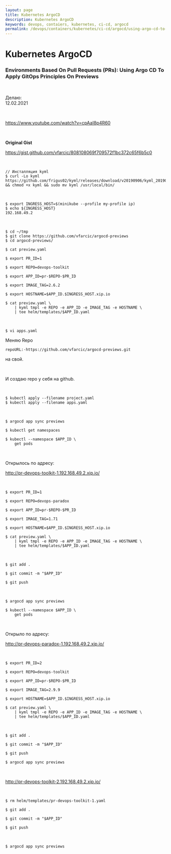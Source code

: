 ```yaml
---
layout: page
title: Kubernetes ArgoCD
description: Kubernetes ArgoCD
keywords: devops, contaiers, kubernetes, ci-cd, argocd
permalink: /devops/containers/kubernetes/ci-cd/argocd/using-argo-cd-to-apply-gitops-principles-on-previews/
---
```


# Kubernetes ArgoCD

### Environments Based On Pull Requests (PRs): Using Argo CD To Apply GitOps Principles On Previews

<br/>

Делаю:  
12.02.2021

<br/>

https://www.youtube.com/watch?v=cpAaI8p4R60

<br/>

**Original Gist**

https://gist.github.com/vfarcic/808108069f709572f1bc372c65f6b5c0

<br/>

```
// Инсталляция kyml
$ curl -Lo kyml https://github.com/frigus02/kyml/releases/download/v20190906/kyml_20190906_linux_amd64 && chmod +x kyml && sudo mv kyml /usr/local/bin/
```

<br/>

```
$ export INGRESS_HOST=$(minikube --profile my-profile ip)
$ echo ${INGRESS_HOST}
192.168.49.2
```

<br/>

```
$ cd ~/tmp
$ git clone https://github.com/vfarcic/argocd-previews
$ cd argocd-previews/
```

```
$ cat preview.yaml

$ export PR_ID=1

$ export REPO=devops-toolkit

$ export APP_ID=pr-$REPO-$PR_ID

$ export IMAGE_TAG=2.6.2

$ export HOSTNAME=$APP_ID.$INGRESS_HOST.xip.io

$ cat preview.yaml \
    | kyml tmpl -e REPO -e APP_ID -e IMAGE_TAG -e HOSTNAME \
    | tee helm/templates/$APP_ID.yaml
```

<br/>

```
$ vi apps.yaml
```

Меняю Repo

```
repoURL:·https://github.com/vfarcic/argocd-previews.git
```

на свой.

<br/>

И создаю repo у себя на github.

<br/>

```
$ kubectl apply --filename project.yaml
$ kubectl apply --filename apps.yaml
```

<br/>

```
$ argocd app sync previews

$ kubectl get namespaces

$ kubectl --namespace $APP_ID \
    get pods

```

<br/>

Открылось по адресу:

http://pr-devops-toolkit-1.192.168.49.2.xip.io/

<br/>

```
$ export PR_ID=1

$ export REPO=devops-paradox

$ export APP_ID=pr-$REPO-$PR_ID

$ export IMAGE_TAG=1.71

$ export HOSTNAME=$APP_ID.$INGRESS_HOST.xip.io

$ cat preview.yaml \
    | kyml tmpl -e REPO -e APP_ID -e IMAGE_TAG -e HOSTNAME \
    | tee helm/templates/$APP_ID.yaml
```

<br/>

```
$ git add .

$ git commit -m "$APP_ID"

$ git push
```

<br/>

```
$ argocd app sync previews

$ kubectl --namespace $APP_ID \
    get pods
```

<br/>

Открыло по адресу:

http://pr-devops-paradox-1.192.168.49.2.xip.io/

<br/>

```
$ export PR_ID=2

$ export REPO=devops-toolkit

$ export APP_ID=pr-$REPO-$PR_ID

$ export IMAGE_TAG=2.9.9

$ export HOSTNAME=$APP_ID.$INGRESS_HOST.xip.io

$ cat preview.yaml \
    | kyml tmpl -e REPO -e APP_ID -e IMAGE_TAG -e HOSTNAME \
    | tee helm/templates/$APP_ID.yaml
```

<br/>

```
$ git add .

$ git commit -m "$APP_ID"

$ git push

$ argocd app sync previews
```

<br/>

http://pr-devops-toolkit-2.192.168.49.2.xip.io/

<br/>

```
$ rm helm/templates/pr-devops-toolkit-1.yaml

$ git add .

$ git commit -m "$APP_ID"

$ git push

```

<br/>

```
$ argocd app sync previews
```
